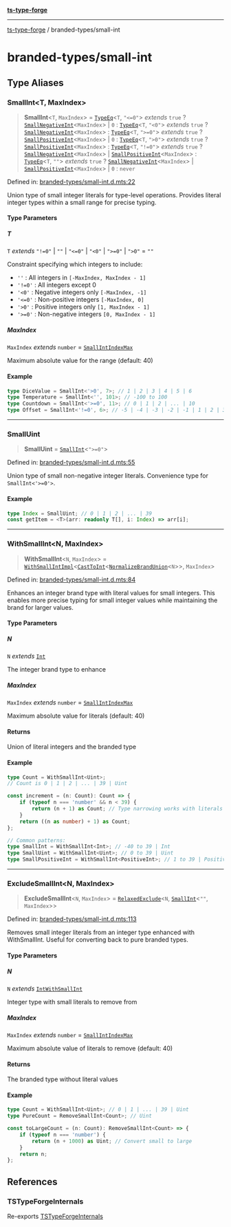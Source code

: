 [**ts-type-forge**](../README.md)

---

[ts-type-forge](../README.md) / branded-types/small-int

# branded-types/small-int

## Type Aliases

### SmallInt\<T, MaxIndex\>

> **SmallInt**\<`T`, `MaxIndex`\> = [`TypeEq`](../condition/eq.md#typeeq)\<`T`, `"<=0"`\> _extends_ `true` ? [`SmallNegativeInt`](brand/namespaces/TSTypeForgeInternals/README.md#smallnegativeint)\<`MaxIndex`\> \| `0` : [`TypeEq`](../condition/eq.md#typeeq)\<`T`, `"<0"`\> _extends_ `true` ? [`SmallNegativeInt`](brand/namespaces/TSTypeForgeInternals/README.md#smallnegativeint)\<`MaxIndex`\> : [`TypeEq`](../condition/eq.md#typeeq)\<`T`, `">=0"`\> _extends_ `true` ? [`SmallPositiveInt`](brand/namespaces/TSTypeForgeInternals/README.md#smallpositiveint)\<`MaxIndex`\> \| `0` : [`TypeEq`](../condition/eq.md#typeeq)\<`T`, `">0"`\> _extends_ `true` ? [`SmallPositiveInt`](brand/namespaces/TSTypeForgeInternals/README.md#smallpositiveint)\<`MaxIndex`\> : [`TypeEq`](../condition/eq.md#typeeq)\<`T`, `"!=0"`\> _extends_ `true` ? [`SmallNegativeInt`](brand/namespaces/TSTypeForgeInternals/README.md#smallnegativeint)\<`MaxIndex`\> \| [`SmallPositiveInt`](brand/namespaces/TSTypeForgeInternals/README.md#smallpositiveint)\<`MaxIndex`\> : [`TypeEq`](../condition/eq.md#typeeq)\<`T`, `""`\> _extends_ `true` ? [`SmallNegativeInt`](brand/namespaces/TSTypeForgeInternals/README.md#smallnegativeint)\<`MaxIndex`\> \| [`SmallPositiveInt`](brand/namespaces/TSTypeForgeInternals/README.md#smallpositiveint)\<`MaxIndex`\> \| `0` : `never`

Defined in: [branded-types/small-int.d.mts:22](https://github.com/noshiro-pf/ts-type-forge/blob/main/src/branded-types/small-int.d.mts#L22)

Union type of small integer literals for type-level operations.
Provides literal integer types within a small range for precise typing.

#### Type Parameters

##### T

`T` _extends_ `"!=0"` \| `""` \| `"<=0"` \| `"<0"` \| `">=0"` \| `">0"` = `""`

Constraint specifying which integers to include:

- `''` : All integers in `[-MaxIndex, MaxIndex - 1]`
- `'!=0'` : All integers except 0
- `'<0'` : Negative integers only `[-MaxIndex, -1]`
- `'<=0'` : Non-positive integers `[-MaxIndex, 0]`
- `'>0'` : Positive integers only `[1, MaxIndex - 1]`
- `'>=0'` : Non-negative integers `[0, MaxIndex - 1]`

##### MaxIndex

`MaxIndex` _extends_ `number` = [`SmallIntIndexMax`](brand/namespaces/TSTypeForgeInternals/README.md#smallintindexmax)

Maximum absolute value for the range (default: 40)

#### Example

```ts
type DiceValue = SmallInt<'>0', 7>; // 1 | 2 | 3 | 4 | 5 | 6
type Temperature = SmallInt<'', 101>; // -100 to 100
type Countdown = SmallInt<'>=0', 11>; // 0 | 1 | 2 | ... | 10
type Offset = SmallInt<'!=0', 6>; // -5 | -4 | -3 | -2 | -1 | 1 | 2 | 3 | 4 | 5
```

---

### SmallUint

> **SmallUint** = [`SmallInt`](#smallint)\<`">=0"`\>

Defined in: [branded-types/small-int.d.mts:55](https://github.com/noshiro-pf/ts-type-forge/blob/main/src/branded-types/small-int.d.mts#L55)

Union type of small non-negative integer literals.
Convenience type for `SmallInt<'>=0'>`.

#### Example

```ts
type Index = SmallUint; // 0 | 1 | 2 | ... | 39
const getItem = <T>(arr: readonly T[], i: Index) => arr[i];
```

---

### WithSmallInt\<N, MaxIndex\>

> **WithSmallInt**\<`N`, `MaxIndex`\> = [`WithSmallIntImpl`](brand/namespaces/TSTypeForgeInternals/README.md#withsmallintimpl)\<[`CastToInt`](brand/namespaces/TSTypeForgeInternals/README.md#casttoint)\<[`NormalizeBrandUnion`](brand/README.md#normalizebrandunion)\<`N`\>\>, `MaxIndex`\>

Defined in: [branded-types/small-int.d.mts:84](https://github.com/noshiro-pf/ts-type-forge/blob/main/src/branded-types/small-int.d.mts#L84)

Enhances an integer brand type with literal values for small integers.
This enables more precise typing for small integer values while maintaining
the brand for larger values.

#### Type Parameters

##### N

`N` _extends_ [`Int`](int.md#int)

The integer brand type to enhance

##### MaxIndex

`MaxIndex` _extends_ `number` = [`SmallIntIndexMax`](brand/namespaces/TSTypeForgeInternals/README.md#smallintindexmax)

Maximum absolute value for literals (default: 40)

#### Returns

Union of literal integers and the branded type

#### Example

```ts
type Count = WithSmallInt<Uint>;
// Count is 0 | 1 | 2 | ... | 39 | Uint

const increment = (n: Count): Count => {
    if (typeof n === 'number' && n < 39) {
        return (n + 1) as Count; // Type narrowing works with literals
    }
    return ((n as number) + 1) as Count;
};

// Common patterns:
type SmallInt = WithSmallInt<Int>; // -40 to 39 | Int
type SmallUint = WithSmallInt<Uint>; // 0 to 39 | Uint
type SmallPositiveInt = WithSmallInt<PositiveInt>; // 1 to 39 | PositiveInt
```

---

### ExcludeSmallInt\<N, MaxIndex\>

> **ExcludeSmallInt**\<`N`, `MaxIndex`\> = [`RelaxedExclude`](../record/std.md#relaxedexclude)\<`N`, [`SmallInt`](#smallint)\<`""`, `MaxIndex`\>\>

Defined in: [branded-types/small-int.d.mts:113](https://github.com/noshiro-pf/ts-type-forge/blob/main/src/branded-types/small-int.d.mts#L113)

Removes small integer literals from an integer type enhanced with WithSmallInt.
Useful for converting back to pure branded types.

#### Type Parameters

##### N

`N` _extends_ [`IntWithSmallInt`](int.md#intwithsmallint)

Integer type with small literals to remove from

##### MaxIndex

`MaxIndex` _extends_ `number` = [`SmallIntIndexMax`](brand/namespaces/TSTypeForgeInternals/README.md#smallintindexmax)

Maximum absolute value of literals to remove (default: 40)

#### Returns

The branded type without literal values

#### Example

```ts
type Count = WithSmallInt<Uint>; // 0 | 1 | ... | 39 | Uint
type PureCount = RemoveSmallInt<Count>; // Uint

const toLargeCount = (n: Count): RemoveSmallInt<Count> => {
    if (typeof n === 'number') {
        return (n + 1000) as Uint; // Convert small to large
    }
    return n;
};
```

## References

### TSTypeForgeInternals

Re-exports [TSTypeForgeInternals](brand/namespaces/TSTypeForgeInternals/README.md)
